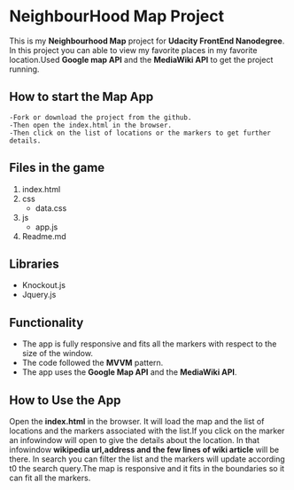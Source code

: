 # NeighbourHood Map Project

This is my **Neighbourhood Map** project for **Udacity FrontEnd Nanodegree**. In this project you can able to view my favorite places in my favorite location.Used **Google map API** and the **MediaWiki API** to get the project running.

## How to start the Map App

```
-Fork or download the project from the github.
-Then open the index.html in the browser.
-Then click on the list of locations or the markers to get further details.
```
## Files in the game

1. index.html
2. css
	- data.css
3. js
	- app.js
4. Readme.md

## Libraries

- Knockout.js
- Jquery.js

## Functionality 

- The app is fully responsive and fits all the markers with respect to the size of the window.
- The code followed the **MVVM** pattern.
- The app uses the **Google Map API** and the **MediaWiki API**.

## How to Use the App

Open the **index.html** in the browser. It will load the map and the list of locations and the markers associated with the list.If you click on the marker an infowindow will open to give the details about the location. In that infowindow **wikipedia url,address and the few lines of wiki article** will be there. In search you can filter the list and the markers will update according t0 the search query.The map is responsive and it fits in the boundaries so it can fit all the markers.

